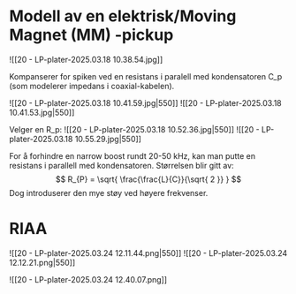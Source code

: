 
# Modell av en elektrisk/Moving Magnet (MM) -pickup

![[20 - LP-plater-2025.03.18 10.38.54.jpg]]

Kompanserer for spiken ved en resistans i paralell med kondensatoren C_p (som modelerer impedans i coaxial-kabelen). 

![[20 - LP-plater-2025.03.18 10.41.59.jpg|550]]
![[20 - LP-plater-2025.03.18 10.41.53.jpg|550]]

Velger en R_p:
![[20 - LP-plater-2025.03.18 10.52.36.jpg|550]]
![[20 - LP-plater-2025.03.18 10.55.29.jpg|550]]




For å forhindre en narrow boost rundt 20-50 kHz, kan man putte en resistans i parallell med kondensatoren. Størrelsen blir gitt av:
$$
R_{P} = \sqrt{ \frac{\frac{L}{C}}{\sqrt{ 2 }} }
$$
Dog introduserer den mye støy ved høyere frekvenser.



# RIAA
![[20 - LP-plater-2025.03.24 12.11.44.png|550]]
![[20 - LP-plater-2025.03.24 12.12.21.png|550]]

![[20 - LP-plater-2025.03.24 12.40.07.png]]